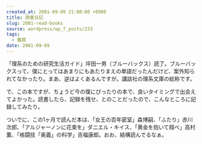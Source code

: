 ```yaml
---
created_at: 2001-09-09 21:00:00 +0900
title: 読書日記
slug: 2001-read-books
source: wordpress/wp_7_posts/233
tags:
  - 鑑賞
date: 2001-09-09
---
```


「理系のための研究生活ガイド」坪田一男（ブルーバックス）読了。ブルーバックスって、僕にとってはあまりにもあたりまえの単語だったんだけど、案外知られてなかったり。まあ、逆はよくあるんですが。講談社の理系文庫の総称です。

で、この本ですが、ちょうど今の僕にぴったりの本で、良いタイミングで出会えてよかった。読書したら、記録を残せ、とのことだったので、こんなところに記録してみたり。

ついでに、この1ヶ月で読んだ本は、「女王の百年密室」森博嗣、「ふたり」赤川次郎、「アルジャーノンに花束を」ダニエル・キイス、「黄金を抱いて翔べ」高村薫、「格闘技「奥義」の科学」吉福康郎。おお、結構読んでるなぁ。
